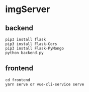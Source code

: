 # imgServer
## backend
```
pip3 install flask
pip3 install Flask-Cors
pip3 install Flask-PyMongo
python backend.py
```
## frontend
```
cd frontend
yarn serve or vue-cli-service serve
```
